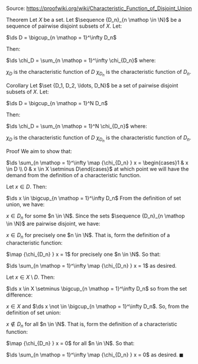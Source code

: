# 

Source: https://proofwiki.org/wiki/Characteristic_Function_of_Disjoint_Union

Theorem
Let $X$ be a set. 
Let $\sequence {D_n}_{n \mathop \in \N}$ be a sequence of pairwise disjoint subsets of $X$. 
Let: 

$\ds D = \bigcup_{n \mathop = 1}^\infty D_n$

Then: 

$\ds \chi_D = \sum_{n \mathop = 1}^\infty \chi_{D_n}$
where:

$\chi_D$ is the characteristic function of $D$
$\chi_{D_n}$ is the characteristic function of $D_n$.


Corollary
Let $\set {D_1, D_2, \ldots, D_N}$ be a set of pairwise disjoint subsets of $X$. 
Let: 

$\ds D = \bigcup_{n \mathop = 1}^N D_n$

Then: 

$\ds \chi_D = \sum_{n \mathop = 1}^N \chi_{D_n}$
where:

$\chi_D$ is the characteristic function of $D$
$\chi_{D_n}$ is the characteristic function of $D_n$.


Proof
We aim to show that: 

$\ds \sum_{n \mathop = 1}^\infty \map {\chi_{D_n} } x = \begin{cases}1 & x \in D \\ 0 & x \in X \setminus D\end{cases}$
at which point we will have the demand from the definition of a characteristic function.

Let $x \in D$. 
Then: 

$\ds x \in \bigcup_{n \mathop = 1}^\infty D_n$
From the definition of set union, we have: 

$x \in D_n$ for some $n \in \N$.
Since the sets $\sequence {D_n}_{n \mathop \in \N}$ are pairwise disjoint, we have: 

$x \in D_n$ for precisely one $n \in \N$.
That is, form the definition of a characteristic function:

$\map {\chi_{D_n} } x = 1$ for precisely one $n \in \N$.
So that: 

$\ds \sum_{n \mathop = 1}^\infty \map {\chi_{D_n} } x = 1$
as desired.

Let $x \in X \setminus D$.
Then: 

$\ds x \in X \setminus \bigcup_{n \mathop = 1}^\infty D_n$
so from the set difference:

$x \in X$ and $\ds x \not \in \bigcup_{n \mathop = 1}^\infty D_n$.
So, from the definition of set union:

$x \not \in D_n$ for all $n \in \N$.
That is, form the definition of a characteristic function:

$\map {\chi_{D_n} } x = 0$ for all $n \in \N$.
So that: 

$\ds \sum_{n \mathop = 1}^\infty \map {\chi_{D_n} } x = 0$
as desired.
$\blacksquare$






